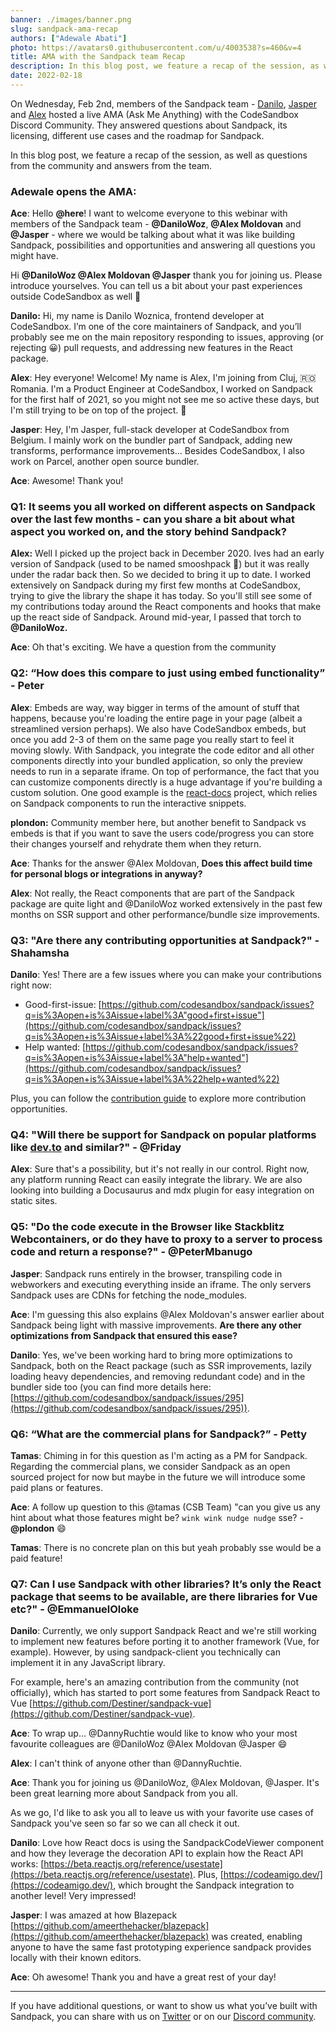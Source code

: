 ```yaml
---
banner: ./images/banner.png
slug: sandpack-ama-recap
authors: ["Adewale Abati"]
photo: https://avatars0.githubusercontent.com/u/4003538?s=460&v=4
title: AMA with the Sandpack team Recap
description: In this blog post, we feature a recap of the session, as well as questions from the community and answers from the team.
date: 2022-02-18
---
```


On Wednesday, Feb 2nd, members of the Sandpack team - [Danilo](https://twitter.com/danilowoz), [Jasper](https://twitter.com/JasperDeMoor) and [Alex](https://twitter.com/alexnmoldovan) hosted a live AMA (Ask Me Anything) with the CodeSandbox Discord Community. They answered questions about Sandpack, its licensing, different use cases and the roadmap for Sandpack.

In this blog post, we feature a recap of the session, as well as questions from the community and answers from the team.

### **Adewale opens the AMA:**

**Ace**: Hello **@here**! I want to welcome everyone to this webinar with members of the Sandpack team - **@DaniloWoz**, **@Alex Moldovan** and **@Jasper** - where we would be talking about what it was like building Sandpack, possibilities and opportunities and answering all questions you might have.

Hi **@DaniloWoz @Alex Moldovan @Jasper** thank you for joining us. Please introduce yourselves. You can tell us a bit about your past experiences outside CodeSandbox as well 🙂

**Danilo:** Hi, my name is Danilo Woznica, frontend developer at CodeSandbox. I’m one of the core maintainers of Sandpack, and you’ll probably see me on the main repository responding to issues, approving (or rejecting 😀) pull requests, and addressing new features in the React package.

**Alex**: Hey everyone! Welcome! My name is Alex, I'm joining from Cluj, 🇷🇴 Romania. I'm a Product Engineer at CodeSandbox, I worked on Sandpack for the first half of 2021, so you might not see me so active these days, but I'm still trying to be on top of the project. 🙂

**Jasper**: Hey, I'm Jasper, full-stack developer at CodeSandbox from Belgium. I mainly work on the bundler part of Sandpack, adding new transforms, performance improvements... Besides CodeSandbox, I also work on Parcel, another open source bundler.

**Ace**: Awesome! Thank you!

### Q1: It seems you all worked on different aspects on Sandpack over the last few months - can you share a bit about what aspect you worked on, and the story behind Sandpack?

**Alex:** Well I picked up the project back in December 2020. Ives had an early version of Sandpack (used to be named smooshpack 🙂) but it was really under the radar back then. So we decided to bring it up to date. I worked extensively on Sandpack during my first few months at CodeSandbox, trying to give the library the shape it has today. So you'll still see some of my contributions today around the React components and hooks that make up the react side of Sandpack. Around mid-year, I passed that torch to **@DaniloWoz.**

**Ace**: Oh that's exciting. We have a question from the community

### Q2: “How does this compare to just using embed functionality” - Peter

**Alex**: Embeds are way, way bigger in terms of the amount of stuff that happens, because you're loading the entire page in your page (albeit a streamlined version perhaps). We also have CodeSandbox embeds, but once you add 2-3 of them on the same page you really start to feel it moving slowly. With Sandpack, you integrate the code editor and all other components directly into your bundled application, so only the preview needs to run in a separate iframe. On top of performance, the fact that you can customize components directly is a huge advantage if you're building a custom solution. One good example is the [react-docs](https://beta.reactjs.org/) project, which relies on Sandpack components to run the interactive snippets.

**plondon:** Community member here, but another benefit to Sandpack vs embeds is that if you want to save the users code/progress you can store their changes yourself and rehydrate them when they return.

**Ace**: Thanks for the answer @Alex Moldovan, **Does this affect build time for personal blogs or integrations in anyway?**

**Alex**: Not really, the React components that are part of the Sandpack package are quite light and @DaniloWoz worked extensively in the past few months on SSR support and other performance/bundle size improvements.

### Q3: "Are there any contributing opportunities at Sandpack?" - Shahamsha

**Danilo**: Yes! There are a few issues where you can make your contributions right now:

- Good-first-issue: [https://github.com/codesandbox/sandpack/issues?q=is%3Aopen+is%3Aissue+label%3A"good+first+issue"](https://github.com/codesandbox/sandpack/issues?q=is%3Aopen+is%3Aissue+label%3A%22good+first+issue%22)
- Help wanted: [https://github.com/codesandbox/sandpack/issues?q=is%3Aopen+is%3Aissue+label%3A"help+wanted"](https://github.com/codesandbox/sandpack/issues?q=is%3Aopen+is%3Aissue+label%3A%22help+wanted%22)

Plus, you can follow the [contribution guide](https://sandpack.codesandbox.io/docs/community#contribution-guide) to explore more contribution opportunities.

### Q4: "Will there be support for Sandpack on popular platforms like [dev.to](http://dev.to/) and similar?" - @Friday

**Alex**: Sure that's a possibility, but it's not really in our control. Right now, any platform running React can easily integrate the library. We are also looking into building a Docusaurus and mdx plugin for easy integration on static sites.

### Q5: "Do the code execute in the Browser like Stackblitz Webcontainers, or do they have to proxy to a server to process code and return a response?" - @PeterMbanugo

**Jasper**: Sandpack runs entirely in the browser, transpiling code in webworkers and executing everything inside an iframe. The only servers Sandpack uses are CDNs for fetching the node_modules.

**Ace**: I'm guessing this also explains @Alex Moldovan's answer earlier about Sandpack being light with massive improvements. **Are there any other optimizations from Sandpack that ensured this ease?**

**Danilo**: Yes, we've been working hard to bring more optimizations to Sandpack, both on the React package (such as SSR improvements, lazily loading heavy dependencies, and removing redundant code) and in the bundler side too (you can find more details here: [https://github.com/codesandbox/sandpack/issues/295](https://github.com/codesandbox/sandpack/issues/295)).

### Q6: “What are the commercial plans for Sandpack?” - Petty

**Tamas**: Chiming in for this question as I'm acting as a PM for Sandpack. Regarding the commercial plans, we consider Sandpack as an open sourced project for now but maybe in the future we will introduce some paid plans or features.

**Ace**: A follow up question to this @tamas (CSB Team) "can you give us any hint about what those features might be? `wink wink nudge nudge` sse? - **@plondon** 😄

**Tamas**: There is no concrete plan on this but yeah probably sse would be a paid feature!

### **Q7: Can I use Sandpack with other libraries? It’s only the React package that seems to be available, are there libraries for Vue etc?" - @EmmanuelOloke**

**Danilo**: Currently, we only support Sandpack React and we're still working to implement new features before porting it to another framework (Vue, for example). However, by using sandpack-client you technically can implement it in any JavaScript library.

For example, here's an amazing contribution from the community (not officially), which has started to port some features from Sandpack React to Vue [https://github.com/Destiner/sandpack-vue](https://github.com/Destiner/sandpack-vue).

**Ace**: To wrap up... @DannyRuchtie would like to know who your most favourite colleagues are @DaniloWoz @Alex Moldovan @Jasper 😄

**Alex**: I can't think of anyone other than @DannyRuchtie.

**Ace**: Thank you for joining us @DaniloWoz, @Alex Moldovan, @Jasper. It's been great learning more about Sandpack from you all.

As we go, I'd like to ask you all to leave us with your favorite use cases of Sandpack you've seen so far so we can all check it out.

**Danilo**: Love how React docs is using the SandpackCodeViewer component and how they leverage the decoration API to explain how the React API works: [https://beta.reactjs.org/reference/usestate](https://beta.reactjs.org/reference/usestate). Plus, [https://codeamigo.dev/](https://codeamigo.dev/), which brought the Sandpack integration to another level! Very impressed!

**Jasper**: I was amazed at how Blazepack [https://github.com/ameerthehacker/blazepack](https://github.com/ameerthehacker/blazepack) was created, enabling anyone to have the same fast prototyping experience sandpack provides locally with their known editors.

**Ace**: Oh awesome! Thank you and have a great rest of your day!

---

If you have additional questions, or want to show us what you’ve built with Sandpack, you can share with us on [Twitter](https://twitter.com/codesandbox) or on our [Discord community](https://discord.gg/Pr4ft3gBTx).